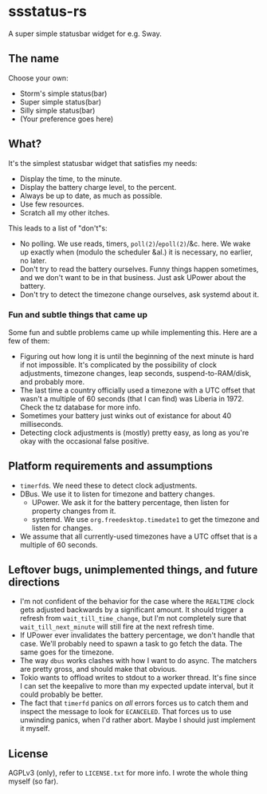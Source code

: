 # ssstatus-rs
A super simple statusbar widget for e.g. Sway.

## The name
Choose your own:
- Storm's simple status(bar)
- Super simple status(bar)
- Silly simple status(bar)
- (Your preference goes here)

## What?
It's the simplest statusbar widget that satisfies my needs:
- Display the time, to the minute.
- Display the battery charge level, to the percent.
- Always be up to date, as much as possible.
- Use few resources.
- Scratch all my other itches.

This leads to a list of "don't"s:
- No polling. We use reads, timers, `poll(2)`/`epoll(2)`/&c. here. We
  wake up exactly when (modulo the scheduler &al.) it is necessary, no
  earlier, no later.
- Don't try to read the battery ourselves. Funny things happen
  sometimes, and we don't want to be in that business. Just ask UPower
  about the battery.
- Don't try to detect the timezone change ourselves, ask systemd about
  it.

### Fun and subtle things that came up
Some fun and subtle problems came up while implementing this. Here are
a few of them:
- Figuring out how long it is until the beginning of the next minute is
  hard if not impossible. It's complicated by the possibility of clock
  adjustments, timezone changes, leap seconds, suspend-to-RAM/disk, and
  probably more.
- The last time a country officially used a timezone with a UTC offset
  that wasn't a multiple of 60 seconds (that I can find) was Liberia in
  1972. Check the tz database for more info.
- Sometimes your battery just winks out of existance for about 40
  milliseconds.
- Detecting clock adjustments is (mostly) pretty easy, as long as
  you're okay with the occasional false positive.

## Platform requirements and assumptions
- `timerfd`s. We need these to detect clock adjustments.
- DBus. We use it to listen for timezone and battery changes.
    - UPower. We ask it for the battery percentage, then listen for
      property changes from it.
    - systemd. We use `org.freedesktop.timedate1` to get the timezone
      and listen for changes.
- We assume that all currently-used timezones have a UTC offset that is
  a multiple of 60 seconds.

## Leftover bugs, unimplemented things, and future directions
- I'm not confident of the behavior for the case where the `REALTIME`
  clock gets adjusted backwards by a significant amount. It should
  trigger a refresh from `wait_till_time_change`, but I'm not
  completely sure that `wait_till_next_minute` will still fire at the
  next refresh time.
- If UPower ever invalidates the battery percentage, we don't handle
  that case. We'll probably need to spawn a task to go fetch the data.
  The same goes for the timezone.
- The way `dbus` works clashes with how I want to do async. The
  matchers are pretty gross, and should make that obvious.
- Tokio wants to offload writes to stdout to a worker thread. It's fine
  since I can set the keepalive to more than my expected update
  interval, but it could probably be better.
- The fact that `timerfd` panics on _all_ errors forces us to catch
  them and inspect the message to look for `ECANCELED`. That forces us
  to use unwinding panics, when I'd rather abort. Maybe I should just
  implement it myself.

## License
AGPLv3 (only), refer to `LICENSE.txt` for more info. I wrote the whole
thing myself (so far).
